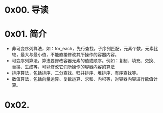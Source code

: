 # 0x00. 导读

# 0x01. 简介

- 非可变序列算法，如：for_each，先行查找，子序列匹配，元素个数，元素比较，最大与最小值，不能直接修改其所操作的容器内容。
- 可变序列算法，算法要修改容器元素的值或顺序。例如：复制、填充、交换、替换、生成等，可以修改它们所操作的容器内容的算法
- 排序算法，包括排序、二分查找、归并排序、堆排序、有序查找等。
- 数值算法，包括向量运算、复数运算、求和、内积等，对容器内容进行数值计算。

# 0x02. 